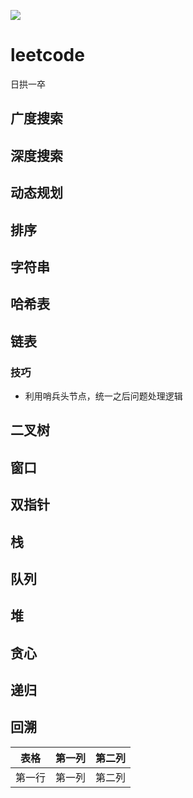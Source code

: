 ![](https://upload-images.jianshu.io/upload_images/19741117-701e38a02b75890a.png?imageMogr2/auto-orient/strip%7CimageView2/2/w/1240) 

# leetcode
日拱一卒
## 广度搜索  
## 深度搜索  
## 动态规划  
## 排序  
## 字符串  
## 哈希表
## 链表  
### 技巧  
* 利用哨兵头节点，统一之后问题处理逻辑  
## 二叉树  
## 窗口  
## 双指针  
## 栈 
## 队列  
## 堆  
## 贪心  
## 递归  
## 回溯   

表格 | 第一列 | 第二列  
| :-: | :-: | :-: |
第一行 | 第一列 | 第二列     
